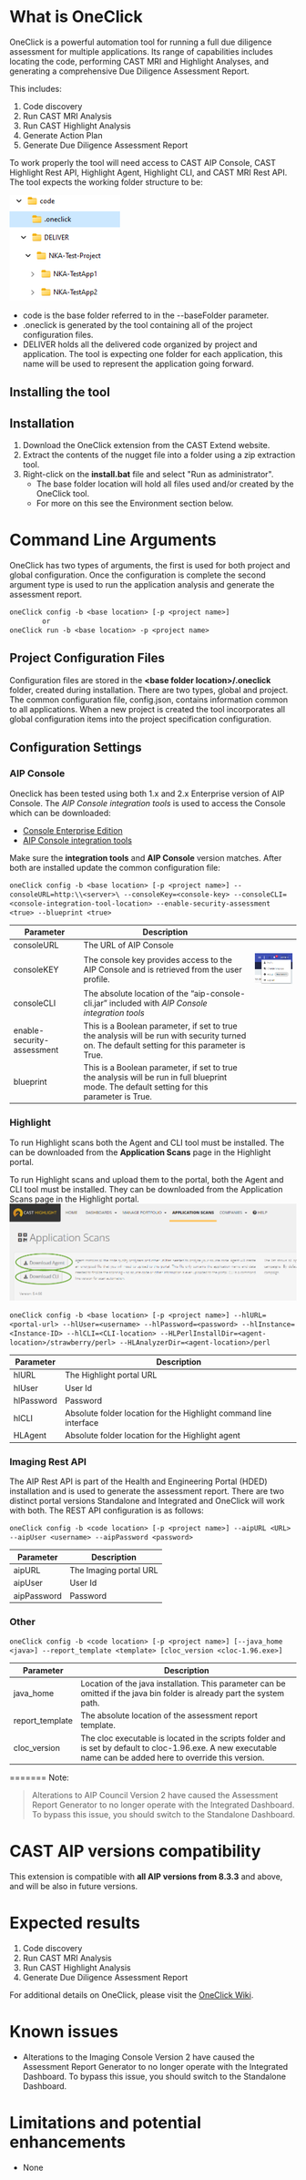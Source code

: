 # What is OneClick
OneClick is a powerful automation tool for running a full due diligence assessment for multiple applications. Its range of capabilities includes locating the code, performing CAST MRI and Highlight Analyses, and generating a comprehensive Due Diligence Assessment Report.

This includes:

1.  Code discovery
2.  Run CAST MRI Analysis
3.  Run CAST Highlight Analysis
4.  Generate Action Plan
5.  Generate Due Diligence Assessment Report


To work properly the tool will need access to CAST AIP Console, CAST Highlight Rest API, Highlight Agent, Highlight CLI, and CAST MRI Rest API. The tool expects the working folder structure to be:

![Graphical user interface, application Description automatically generated](media/6b19822d60bebff38eb6236cbc6b572a.png)

-   code is the base folder referred to in the --baseFolder parameter.
-   .oneclick is generated by the tool containing all of the project configuration files.
-   DELIVER holds all the delivered code organized by project and application. The tool is expecting one folder for each application, this name will be used to represent the application going forward.

## Installing the tool

## Installation
1.  Download the OneClick extension from the CAST Extend website.
2.  Extract the contents of the nugget file into a folder using a zip extraction tool.
3.  Right-click on the **install.bat** file and select "Run as administrator".
    * The base folder location will hold all files used and/or created by the OneClick tool.
    * For more on this see the Environment section below.

# Command Line Arguments

OneClick has two types of arguments, the first is used for both project and global configuration. Once the configuration is complete the second argument type is used to run the application analysis and generate the assessment report.

```
oneClick config -b <base location> [-p <project name>] 
		or
oneClick run -b <base location> -p <project name>
```

## Project Configuration Files

Configuration files are stored in the **\<base folder location\>/.oneclick** folder, created during installation. There are two types, global and project. The common configuration file, config.json, contains information common to all applications. When a new project is created the tool incorporates all global configuration items into the project specification configuration.

## Configuration Settings

### AIP Console

Oneclick has been tested using both 1.x and 2.x Enterprise version of AIP Console. The *AIP Console integration tools* is used to access the Console which can be downloaded:

-   [Console Enterprise Edition](https://extend.castsoftware.com/#/extension?id=com.castsoftware.aip.console&version=1.28.2-funcrel)
-   [AIP Console integration tools](https://extend.castsoftware.com/#/extension?id=com.castsoftware.uc.aip.console.tools&version=1.0.1)

Make sure the **integration tools** and **AIP Console** version matches. After both are installed update the common configuration file:

```
oneClick config -b <base location> [-p <project name>] --consoleURL=http:\\<server>\ --consoleKey=<console-key> --consoleCLI=<console-integration-tool-location> --enable-security-assessment <true> --blueprint <true>
```

| Parameter                  | Description                                                                                                                                    |                                                                                                                                |
|----------------------------|------------------------------------------------------------------------------------------------------------------------------------------------|--------------------------------------------------------------------------------------------------------------------------------|
| consoleURL                 | The URL of AIP Console                                                                                                                         |                                                                                                                                |
| consoleKEY                 | The console key provides access to the AIP Console and is retrieved from the user profile.                                                     | ![Graphical user interface, text, application Description automatically generated](media/f9d987571d6ba95cc1be2dce08915052.png) |
| consoleCLI                 | The absolute location of the “aip-console-cli.jar” included with *AIP Console integration tools*                                               |                                                                                                                                |
| enable-security-assessment | This is a Boolean parameter, if set to true the analysis will be run with security turned on. The default setting for this parameter is True.  |                                                                                                                                |
| blueprint                  | This is a Boolean parameter, if set to true the analysis will be run in full blueprint mode. The default setting for this parameter is True.   |                                                                                                                                |

### Highlight

To run Highlight scans both the Agent and CLI tool must be installed. The can be downloaded from the **Application Scans** page in the Highlight portal.

To run Highlight scans and upload them to the portal, both the Agent and CLI tool must be installed. They can be downloaded from the Application Scans page in the Highlight portal. ![Graphical user interface, text, application, email Description automatically generated](https://raw.githubusercontent.com/CAST-Extend/com.castsoftware.uc.oneclick/main/media/655e6bf3ea23051dcde0c76e0df1410b.png)

```
oneClick config -b <base location> [-p <project name>] --hlURL=<portal-url> --hlUser=<username> --hlPassword=<password> --hlInstance=<Instance-ID> --hlCLI=<CLI-location> --HLPerlInstallDir=<agent-location>/strawberry/perl> --HLAnalyzerDir=<agent-location>/perl
```

| Parameter   | Description                                                       |
|-------------|-------------------------------------------------------------------|
| hlURL       | The Highlight portal URL                                          |
| hlUser      | User Id                                                           |
| hlPassword  | Password                                                          |
| hlCLI       | Absolute folder location for the Highlight command line interface |
| HLAgent     | Absolute folder location for the Highlight agent                  |

### Imaging Rest API

The AIP Rest API is part of the Health and Engineering Portal (HDED) installation and is used to generate the assessment report. There are two distinct portal versions Standalone and Integrated and OneClick will work with both. The REST API configuration is as follows:

```
oneClick config -b <code location> [-p <project name>] --aipURL <URL> --aipUser <username> --aipPassword <password>
```

| Parameter    | Description            |
|--------------|------------------------|
| aipURL       | The Imaging portal URL |
| aipUser      | User Id                |
| aipPassword  | Password               |

### Other

```
oneClick config -b <code location> [-p <project name>] [--java_home <java>] --report_template <template> [cloc_version <cloc-1.96.exe>]
```

| Parameter       | Description                                                                                                                                                     |
|-----------------|-----------------------------------------------------------------------------------------------------------------------------------------------------------------|
| java_home       | Location of the java installation. This parameter can be omitted if the java bin folder is already part the system path.                                        |
| report_template | The absolute location of the assessment report template.                                                                                                        |
| cloc_version    | The cloc executable is located in the scripts folder and is set by default to cloc-1.96.exe. A new executable name can be added here to override this version.  |
=======
Note:
> Alterations to AIP Council Version 2 have caused the Assessment Report Generator to no longer operate with the Integrated Dashboard. To bypass this issue, you should switch to the Standalone Dashboard.

<a name="AIPcompatibility"></a>
# CAST AIP versions compatibility

This extension is compatible with **all AIP versions from 8.3.3** and above, and will be also in future versions.

<a name="expect"></a>
# Expected results

1. Code discovery
1. Run CAST MRI Analysis
1. Run CAST Highlight Analysis
1. Generate Due Diligence Assessment Report

For additional details on OneClick, please visit the  [OneClick Wiki](https://github.com/CAST-Extend/com.castsoftware.uc.oneclick/wiki).

<a name="KnownIssues"></a>
# Known issues

- Alterations to the Imaging Console Version 2 have caused the Assessment Report Generator to no longer operate with the Integrated Dashboard. To bypass this issue, you should switch to the Standalone Dashboard.

<a name="Limitations"></a>
# Limitations and potential enhancements

- None
